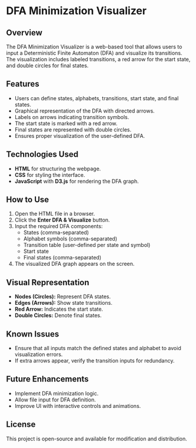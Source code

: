# DFA Minimization Visualizer

## Overview
The DFA Minimization Visualizer is a web-based tool that allows users to input a Deterministic Finite Automaton (DFA) and visualize its transitions. The visualization includes labeled transitions, a red arrow for the start state, and double circles for final states.

## Features
- Users can define states, alphabets, transitions, start state, and final states.
- Graphical representation of the DFA with directed arrows.
- Labels on arrows indicating transition symbols.
- The start state is marked with a red arrow.
- Final states are represented with double circles.
- Ensures proper visualization of the user-defined DFA.

## Technologies Used
- **HTML** for structuring the webpage.
- **CSS** for styling the interface.
- **JavaScript** with **D3.js** for rendering the DFA graph.

## How to Use
1. Open the HTML file in a browser.
2. Click the **Enter DFA & Visualize** button.
3. Input the required DFA components:
   - States (comma-separated)
   - Alphabet symbols (comma-separated)
   - Transition table (user-defined per state and symbol)
   - Start state
   - Final states (comma-separated)
4. The visualized DFA graph appears on the screen.

## Visual Representation
- **Nodes (Circles):** Represent DFA states.
- **Edges (Arrows):** Show state transitions.
- **Red Arrow:** Indicates the start state.
- **Double Circles:** Denote final states.

## Known Issues
- Ensure that all inputs match the defined states and alphabet to avoid visualization errors.
- If extra arrows appear, verify the transition inputs for redundancy.

## Future Enhancements
- Implement DFA minimization logic.
- Allow file input for DFA definition.
- Improve UI with interactive controls and animations.

## License
This project is open-source and available for modification and distribution.

